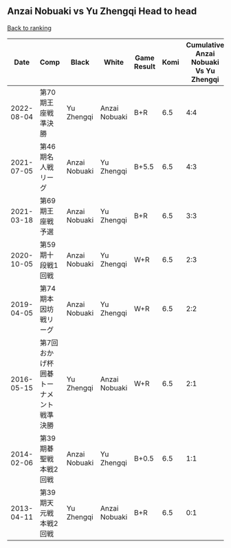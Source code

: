 ## Anzai Nobuaki vs Yu Zhengqi Head to head

[Back to ranking](../../index.md)




| **Date** | **Comp** | **Black** | **White** | **Game Result** | **Komi** | **Cumulative Anzai Nobuaki Vs Yu Zhengqi** | **Anzai Nobuaki Streak** | **Yu Zhengqi Streak** | 
| --- | --- | --- | --- | --- | --- | --- | --- | --- |
| 2022-08-04 | 第70期王座戦準決勝 | Yu Zhengqi | Anzai Nobuaki | B+R | 6.5 | 4:4 | 0 | 1 | 
| 2021-07-05 | 第46期名人戦リーグ | Anzai Nobuaki | Yu Zhengqi | B+5.5 | 6.5 | 4:3 | 2 | 0 | 
| 2021-03-18 | 第69期王座戦予選 | Anzai Nobuaki | Yu Zhengqi | B+R | 6.5 | 3:3 | 1 | 0 | 
| 2020-10-05 | 第59期十段戦1回戦 | Anzai Nobuaki | Yu Zhengqi | W+R | 6.5 | 2:3 | 0 | 2 | 
| 2019-04-05 | 第74期本因坊戦リーグ | Anzai Nobuaki | Yu Zhengqi | W+R | 6.5 | 2:2 | 0 | 1 | 
| 2016-05-15 | 第7回おかげ杯囲碁トーナメント戦準決勝 | Yu Zhengqi | Anzai Nobuaki | W+R | 6.5 | 2:1 | 2 | 0 | 
| 2014-02-06 | 第39期碁聖戦本戦2回戦 | Anzai Nobuaki | Yu Zhengqi | B+0.5 | 6.5 | 1:1 | 1 | 0 | 
| 2013-04-11 | 第39期天元戦本戦2回戦 | Yu Zhengqi | Anzai Nobuaki | B+R | 6.5 | 0:1 | 0 | 1 |




